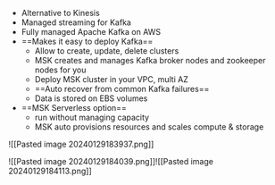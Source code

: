 - Alternative to Kinesis
- Managed streaming for Kafka
- Fully managed Apache Kafka on AWS
- ==Makes it easy to deploy Kafka== 
	- Allow to create, update, delete clusters
	- MSK creates and manages Kafka broker nodes and zookeeper nodes for you 
	- Deploy MSK cluster in  your VPC, multi AZ
	- ==Auto recover from common Kafka failures==
	- Data is stored on EBS volumes 
- ==MSK Serverless option==
	- run without managing capacity 
	- MSK auto provisions resources and scales compute & storage

![[Pasted image 20240129183937.png]]

![[Pasted image 20240129184039.png]]![[Pasted image 20240129184113.png]]